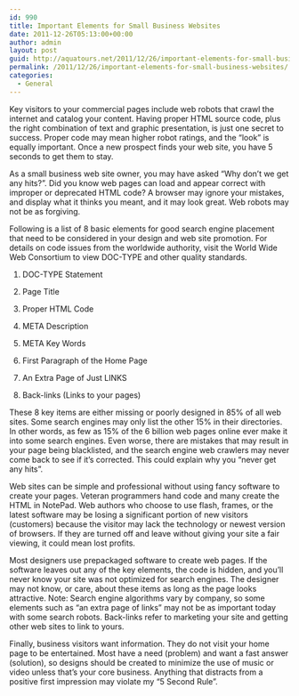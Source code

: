 ```yaml
---
id: 990
title: Important Elements for Small Business Websites
date: 2011-12-26T05:13:00+00:00
author: admin
layout: post
guid: http://aquatours.net/2011/12/26/important-elements-for-small-business-websites/
permalink: /2011/12/26/important-elements-for-small-business-websites/
categories:
  - General
---
```

Key visitors to your commercial pages include web robots that crawl the internet and catalog your content. Having proper HTML source code, plus the right combination of text and graphic presentation, is just one secret to success. Proper code may mean higher robot ratings, and the &#8220;look&#8221; is equally important. Once a new prospect finds your web site, you have 5 seconds to get them to stay.

As a small business web site owner, you may have asked &#8220;Why don&#8217;t we get any hits?&#8221;. Did you know web pages can load and appear correct with improper or deprecated HTML code? A browser may ignore your mistakes, and display what it thinks you meant, and it may look great. Web robots may not be as forgiving.

Following is a list of 8 basic elements for good search engine placement that need to be considered in your design and web site promotion. For details on code issues from the worldwide authority, visit the World Wide Web Consortium to view DOC-TYPE and other quality standards.

1. DOC-TYPE Statement
  
2. Page Title
  
3. Proper HTML Code
  
4. META Description
  
5. META Key Words
  
6. First Paragraph of the Home Page
  
7. An Extra Page of Just LINKS
  
8. Back-links (Links to your pages)

These 8 key items are either missing or poorly designed in 85% of all web sites. Some search engines may only list the other 15% in their directories. In other words, as few as 15% of the 6 billion web pages online ever make it into some search engines. Even worse, there are mistakes that may result in your page being blacklisted, and the search engine web crawlers may never come back to see if it&#8217;s corrected. This could explain why you &#8220;never get any hits&#8221;.

Web sites can be simple and professional without using fancy software to create your pages. Veteran programmers hand code and many create the HTML in NotePad. Web authors who choose to use flash, frames, or the latest software may be losing a significant portion of new visitors (customers) because the visitor may lack the technology or newest version of browsers. If they are turned off and leave without giving your site a fair viewing, it could mean lost profits.

Most designers use prepackaged software to create web pages. If the software leaves out any of the key elements, the code is hidden, and you&#8217;ll never know your site was not optimized for search engines. The designer may not know, or care, about these items as long as the page looks attractive. Note: Search engine algorithms vary by company, so some elements such as &#8220;an extra page of links&#8221; may not be as important today with some search robots. Back-links refer to marketing your site and getting other web sites to link to yours.

Finally, business visitors want information. They do not visit your home page to be entertained. Most have a need (problem) and want a fast answer (solution), so designs should be created to minimize the use of music or video unless that&#8217;s your core business. Anything that distracts from a positive first impression may violate my &#8220;5 Second Rule&#8221;.